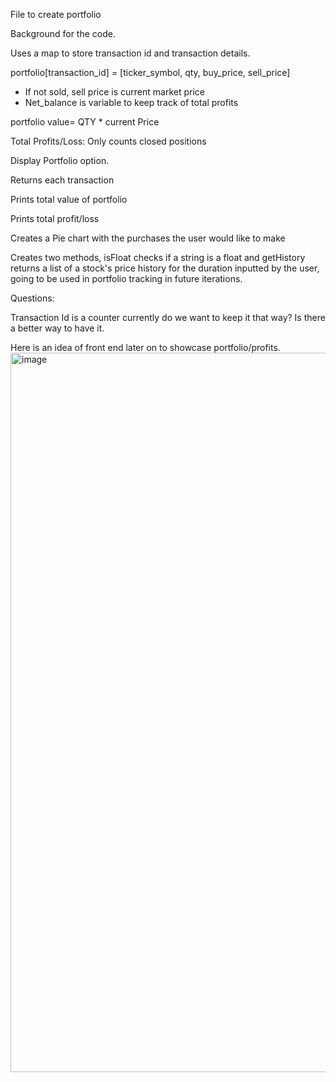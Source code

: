 File to create portfolio

Background for the code.

Uses a map to store transaction id and transaction details.

portfolio[transaction_id] = [ticker_symbol, qty, buy_price, sell_price]

- If not sold, sell price is current market price
- Net_balance is variable to keep track of total profits

portfolio value= QTY * current Price  

Total Profits/Loss: Only counts closed positions  


Display Portfolio option.

  Returns each transaction
  
  Prints total value of portfolio
  
  Prints total profit/loss

  Creates a Pie chart with the purchases the user would like to make

  Creates two methods, isFloat checks if a string is a float and getHistory returns a list of a stock's price history for the duration inputted by the user, going to be used
  in portfolio tracking in future iterations. 

Questions:

Transaction Id is a counter currently do we want to keep it that way? Is there a better way to have it.



Here is an idea of front end later on to showcase portfolio/profits.
<img width="1151" alt="image" src="https://github.com/admadorsky/cen3031_project/assets/158636728/70bdc25b-7622-429e-84fd-f317c0fa1989">
